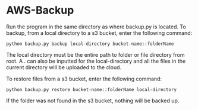 # AWS-Backup
Run the program in the same directory as where backup.py is located.
To backup, from a local directory to a s3 bucket, enter the following command:

`python backup.py backup local-directory bucket-name::folderName`
 
The local directory must be the entire path to folder or file directory from root. A . can also be inputted for the local-directory and all the files in the current directory will be uploaded to the cloud.
 
To restore files from a s3 bucket, enter the following command:

`python backup.py restore bucket-name::folderName local-directory`

If the folder was not found in the s3 bucket, nothing will be backed up.

